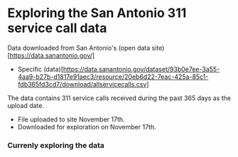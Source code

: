 # Exploring the San Antonio 311 service call data
Data downloaded from San Antonio's (open data site)[https://data.sanantonio.gov/]
 - Specific (data)[https://data.sanantonio.gov/dataset/93b0e7ee-3a55-4aa9-b27b-d1817e91aec3/resource/20eb6d22-7eac-425a-85c1-fdb365fd3cd7/download/allservicecalls.csv]

The data contains 311 service calls received during the past 365 days as the upload date.
- File uploaded to site November 17th. 
- Downloaded for exploration on November 17th. 

### Currenly exploring the data